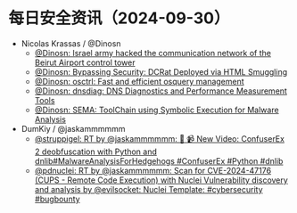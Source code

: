 # 每日安全资讯（2024-09-30）

- Nicolas Krassas / @Dinosn
  - [@Dinosn: Israel army hacked the communication network of the Beirut Airport control tower](https://twitter.com/Dinosn/status/1840432099158892921)
  - [@Dinosn: Bypassing Security: DCRat Deployed via HTML Smuggling](https://twitter.com/Dinosn/status/1840259939693887828)
  - [@Dinosn: osctrl: Fast and efficient osquery management](https://twitter.com/Dinosn/status/1840259861579215128)
  - [@Dinosn: dnsdiag: DNS Diagnostics and Performance Measurement Tools](https://twitter.com/Dinosn/status/1840259830243639795)
  - [@Dinosn: SEMA: ToolChain using Symbolic Execution for Malware Analysis](https://twitter.com/Dinosn/status/1840259808005374154)
- DumKiy / @jaskammmmmm
  - [@struppigel: RT by @jaskammmmmm: 🦔 📹 New Video: ConfuserEx 2 deobfuscation with Python and dnlib#MalwareAnalysisForHedgehogs #ConfuserEx #Python #dnlib](https://twitter.com/struppigel/status/1840298883538186659)
  - [@pdnuclei: RT by @jaskammmmmm: Scan for CVE-2024-47176 (CUPS - Remote Code Execution) with Nuclei Vulnerability discovery and analysis by @evilsocket:  Nuclei Template:  #cybersecurity #bugbounty](https://twitter.com/pdnuclei/status/1840195177098453308)
